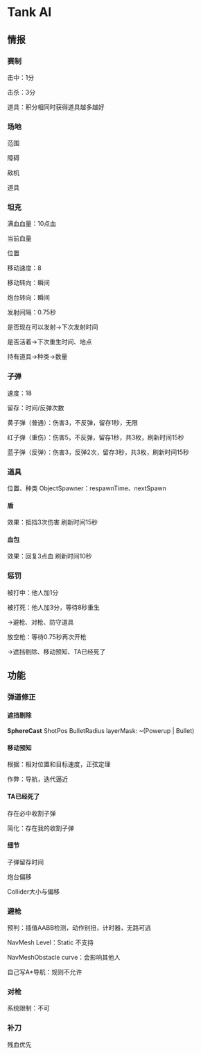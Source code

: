 # Tank AI

## 情报

### 赛制

击中：1分

击杀：3分

道具：积分相同时获得道具越多越好

### 场地

范围

障碍

敌机

道具

### 坦克

满血血量：10点血

当前血量

位置

移动速度：8

移动转向：瞬间

炮台转向：瞬间

发射间隔：0.75秒

是否现在可以发射->下次发射时间

是否活着->下次重生时间、地点

持有道具->种类->数量

### 子弹

速度：18

留存：时间/反弹次数

黄子弹（普通）：伤害3，不反弹，留存1秒，无限

红子弹（重伤）：伤害5，不反弹，留存1秒，共3枚，刷新时间15秒

蓝子弹（反弹）：伤害3，反弹2次，留存3秒，共3枚，刷新时间15秒

### 道具

位置、种类
ObjectSpawner：respawnTime、nextSpawn

#### 盾

效果：抵挡3次伤害
刷新时间15秒

#### 血包

效果：回复3点血
刷新时间10秒

### 惩罚

被打中：他人加1分

被打死：他人加3分，等待8秒重生

->避枪、对枪、防守道具

放空枪：等待0.75秒再次开枪

->遮挡剔除、移动预知、TA已经死了

## 功能

### 弹道修正

#### 遮挡剔除

**SphereCast** ShotPos BulletRadius layerMask: ~(Powerup | Bullet)

#### 移动预知

根据：相对位置和目标速度，正弦定理

作弊：导航，迭代逼近

#### TA已经死了

存在必中收割子弹

简化：存在我的收割子弹

#### 细节

子弹留存时间

炮台偏移

Collider大小与偏移

### 避枪

预判：插值AABB检测，动作别扭，计时器，无路可逃

NavMesh Level：Static 不支持

NavMeshObstacle curve：会影响其他人

自己写A*导航：规则不允许

### 对枪

系统限制：不可

### 补刀

残血优先
